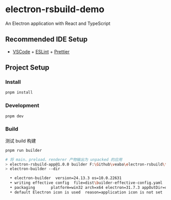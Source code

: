 # electron-rsbuild-demo

An Electron application with React and TypeScript

## Recommended IDE Setup

- [VSCode](https://code.visualstudio.com/) + [ESLint](https://marketplace.visualstudio.com/items?itemName=dbaeumer.vscode-eslint) + [Prettier](https://marketplace.visualstudio.com/items?itemName=esbenp.prettier-vscode)

## Project Setup

### Install

```bash
pnpm install
```

### Development

```bash
pnpm dev
```

### Build

测试 build 构建

```bash
pnpm run builder

# 将 main、preload、renderer 产物输出为 unpacked 的应用
> electron-rsbuild-app@1.0.0 builder F:\Github\veaba\electron-rsbuild\tests\electron-rsbuild-demo
> electron-builder --dir

  • electron-builder  version=24.13.3 os=10.0.22631
  • writing effective config  file=dist\builder-effective-config.yaml
  • packaging       platform=win32 arch=x64 electron=31.7.3 appOutDir=dist\win-unpacked
  • default Electron icon is used  reason=application icon is not set


```

<!-- electron-rsbuild -->
